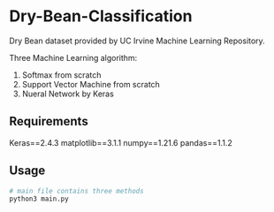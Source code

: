 # Dry-Bean-Classification

Dry Bean dataset provided by UC Irvine Machine Learning Repository.


Three Machine Learning algorithm:
1. Softmax from scratch
2. Support Vector Machine from scratch
3. Nueral Network by Keras


## Requirements
Keras==2.4.3
matplotlib==3.1.1
numpy==1.21.6
pandas==1.1.2


## Usage
```sh
# main file contains three methods
python3 main.py
```
